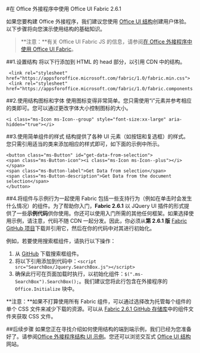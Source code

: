 
#<a name="use-office-ui-fabric-261-in-office-add-ins"></a>在 Office 外接程序中使用 Office UI Fabric 2.6.1

如果您要构建 Office 外接程序，我们建议您使用 [Office UI 结构](https://github.com/OfficeDev/Office-UI-Fabric)创建用户体验。以下步骤将向您演示使用结构的基础知识。  

> **注意：**有关 Office UI Fabric JS 的信息，请参阅[在 Office 外接程序中使用 Office UI Fabric](https://dev.office.com/docs/add-ins/design/using-office-ui-fabric-js)。

##<a name="1-set-up-fabric"></a>1.设置结构
将以下行添加到 HTML 的 head 部分，以引用 CDN 中的结构。

     <link rel="stylesheet" href="https://appsforoffice.microsoft.com/fabric/1.0/fabric.min.css">
     <link rel="stylesheet" href="https://appsforoffice.microsoft.com/fabric/1.0/fabric.components.min.css">


##<a name="2-use-fabric-icons-and-fonts"></a>2.使用结构图标和字体
使用图标变得非常简单。您只需使用“i”元素并参考相应的类即可。您可以通过更改字体大小控制图标的大小。

    <i class="ms-Icon ms-Icon--group" style="font-size:xx-large" aria-hidden="true"></i>


##<a name="3-use-styles-for-simple-components"></a>3.使用简单组件的样式
结构提供了各种 UI 元素（如按钮和复选框）的样式。您只需引用适当的类来添加相应的样式即可，如下面的示例中所示。

    <button class="ms-Button" id="get-data-from-selection">
    <span class="ms-Button-icon"><i class="ms-Icon ms-Icon--plus"></i></span>
    <span class="ms-Button-label">Get Data from selection</span>
    <span class="ms-Button-description">Get Data from the document selection</span>
    </button>

##<a name="4-use-components-with-sample-behavior"></a>4.将组件与示例行为一起使用
Fabric 包括一些支持行为（例如在单击时会发生什么情况）的组件。为了帮助你入门，**Fabric 2.6.1** 以 JQuery UI 插件的形式提供了一些**示例代码**供你使用。你还可以使用入门所需的其他任何框架。如果选择使用示例，请注意，代码不随 CDN 一起分发。因此，你必须从**第 2.6.1 版** [Fabric GitHub 项目](https://github.com/OfficeDev/office-ui-fabric-core/tree/release/2.6.1)下载并引用它，然后在你的代码中对其进行初始化。 

例如，若要使用搜索框组件，请执行以下操作：

1. 从 [GitHub](https://github.com/OfficeDev/office-ui-fabric-core/tree/release/2.6.1/src/components/SearchBox) 下载搜索框组件。
2. 将以下引用添加到代码中：`<script src="SearchBox/Jquery.SearchBox.js"></script>`
3. 确保此行可在页面加载时执行，以初始化组件：`$(".ms-SearchBox").SearchBox();`。我们建议您将此行包含在外接程序的 `Office.Initialize` 块中。     

**注意：**如果不打算使用所有 Fabric 组件，可以通过选择改为托管每个组件的单个 CSS 文件来减少下载的资源。可以从 [Fabric 2.6.1 GitHub 存储库](https://github.com/OfficeDev/office-ui-fabric-core/tree/release/2.6.1)中的组件文件夹获取 CSS 文件。 


##<a name="next-steps"></a>后续步骤
如果您正在寻找介绍如何使用结构的端到端示例，我们已经为您准备好了。请参阅[Office 外接程序结构 UI 示例](https://github.com/OfficeDev/Office-Add-in-Fabric-UI-Sample)。您还可以浏览交互式 [Office UI 结构](https://github.com/OfficeDev/Office-UI-Fabric)网站。

